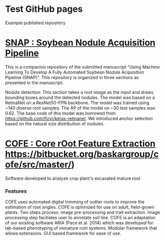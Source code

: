 # Test GitHub pages  
Example published repository  

# [SNAP : Soybean Nodule Acquisition Pipeline](https://github.com/znjubery/snap)  

This is a companion repository of the submitted manuscript "Using Machine Learning To Develop A Fully Automated Soybean Nodule Acquisition Pipeline (SNAP)". This repository is organized in three sections as presented in the manuscript.

Nodule detection: This section takes a root image as the input and draws bounding boxes around the detected nodules. The model was based on a RetinaNet on a ResNet50-FPN backbone. The model was trained using ~140 diverse root samples. The AP of the model on ~30 test samples was 0.62. The base code of this model was borrowed from https://github.com/fizyr/keras-retinanet. We introduced anchor selection based on the natural size distribution of nodules.



# [COFE : Core rOot Feature Extraction ](https://bitbucket.org/baskargroup/cofe/src/master/)https://bitbucket.org/baskargroup/cofe/src/master/)  

Software developed to analyze crop plant's excavated mature root

### Features
COFE uses automated digital trimming of outlier roots to improve the estimation of root angles.
COFE is optimized for use on adult, field-grown plants.
Two steps process: image pre-processing and trait extraction. Image processing step faciliates user to annotate soil line.
COFE is an adaptation of our existing software ARIA (Pace et al. 2014) which was developed for lab-based phenotyping of immature root systems.
Modular framework that allows extensions.
GUI based framework for ease of use.


